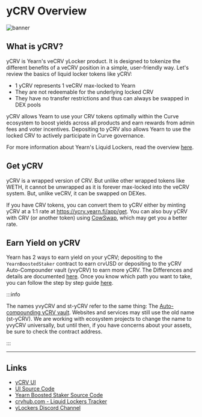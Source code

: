 
# yCRV Overview

![banner](/img/ycrv-banner2.png)

## What is yCRV?

yCRV is Yearn's veCRV yLocker product. It is designed to tokenize the different benefits of a veCRV position in a simple, user-friendly way. Let's review the basics of liquid locker tokens like yCRV:

- 1 yCRV represents 1 veCRV max-locked to Yearn
- They are not redeemable for the underlying locked CRV
- They have no transfer restrictions and thus can always be swapped in DEX pools

yCRV allows Yearn to use your CRV tokens optimally within the Curve ecosystem to boost yields across all products and earn rewards from admin fees and voter incentives. Depositing to yCRV also allows Yearn to use the locked CRV to actively participate in Curve governance.

For more information about Yearn's Liquid Lockers, read the overview [here](../overview.md).

## Get yCRV

yCRV is a wrapped version of CRV. But unlike other wrapped tokens like WETH, it cannot be unwrapped as it is forever max-locked into the veCRV system. But, unlike veCRV, it can be swapped on DEXes.

If you have CRV tokens, you can convert them to yCRV either by minting yCRV at a 1:1 rate at https://ycrv.yearn.fi/app/get. You can also buy yCRV with CRV (or another token) using [CowSwap](https://swap.cow.fi/#/1/swap/CRV/YCRV), which may get you a better rate.

## Earn Yield on yCRV

Yearn has 2 ways to earn yield on your yCRV; depositing to the `YearnBoostedStaker` contract to earn crvUSD or depositing to the yCRV Auto-Compounder vault (yvyCRV) to earn more yCRV. The Differences and details are documented [here](/getting-started/products/ylockers/overview). Once you know which path you want to take, you can follow the step by step guide [here](../../../guides/ycrv-guide).

:::info

The names yvyCRV and st-yCRV refer to the same thing: The [Auto-compounding yCRV vault](https://etherscan.io/address/0x27B5739e22ad9033bcBf192059122d163b60349D#code). Websites and services may still use the old name (st-yCRV). We are working with ecosystem projects to change the name to yvyCRV universally, but until then, if you have concerns about your assets, be sure to check the contract address.

:::

___

## Links

- [yCRV UI](https://ycrv.yearn.fi)
- [UI Source Code](https://github.com/MarcoWorms/ylockers-ui-ycrv)
- [Yearn Boosted Staker Source Code](https://github.com/yearn/yearn-boosted-staker)
- [crvhub.com - Liquid Lockers Tracker](https://crvhub.com/wrappers)
- [yLockers Discord Channel](https://discord.com/channels/734804446353031319/1186417376275730552)
